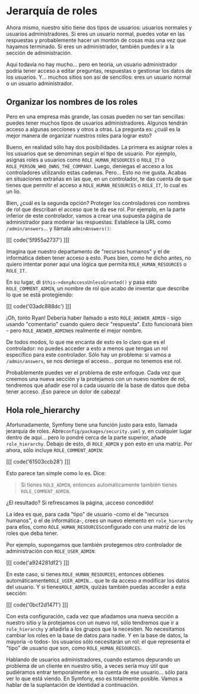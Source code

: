 # Jerarquía de roles

Ahora mismo, nuestro sitio tiene dos tipos de usuarios: usuarios normales y usuarios administradores. Si eres un usuario normal, puedes votar en las respuestas y probablemente hacer un montón de cosas más una vez que hayamos terminado. Si eres un administrador, también puedes ir a la sección de administración.

Aquí todavía no hay mucho... pero en teoría, un usuario administrador podría tener acceso a editar preguntas, respuestas o gestionar los datos de los usuarios. Y... muchos sitios son así de sencillos: eres un usuario normal o un usuario administrador.

## Organizar los nombres de los roles

Pero en una empresa más grande, las cosas pueden no ser tan sencillas: puedes tener muchos tipos de usuarios administradores. Algunos tendrán acceso a algunas secciones y otros a otras. La pregunta es: ¿cuál es la mejor manera de organizar nuestros roles para lograr esto?

Bueno, en realidad sólo hay dos posibilidades. La primera es asignar roles a los usuarios que se denominan según el tipo de usuario. Por ejemplo, asignas roles a usuarios como `ROLE_HUMAN_RESOURCES` o `ROLE_IT` o `ROLE_PERSON_WHO_OWNS_THE_COMPANY`. Luego, deniegas el acceso a los controladores utilizando estas cadenas. Pero... Esto no me gusta. Acabas en situaciones extrañas en las que, en un controlador, te das cuenta de que tienes que permitir el acceso a `ROLE_HUMAN_RESOURCES` o `ROLE_IT`, lo cual es un lío.

Bien, ¿cuál es la segunda opción? Proteger los controladores con nombres de rol que describan el acceso que te da ese rol. Por ejemplo, en la parte inferior de este controlador, vamos a crear una supuesta página de administrador para moderar las respuestas. Establece la URL como `/admin/answers`... y llámala `adminAnswers()`:

[[[ code('5f955a2737') ]]]

Imagina que nuestro departamento de "recursos humanos" y el de informática deben tener acceso a esto. Pues bien, como he dicho antes, no quiero intentar poner aquí una lógica que permita `ROLE_HUMAN_RESOURCES` o `ROLE_IT`.

En su lugar, di `$this->denyAccessUnlessGranted()` y pasa esto `ROLE_COMMENT_ADMIN`, un nombre de rol que acabo de inventar que describe lo que se está protegiendo:

[[[ code('03adc888dc') ]]]

¡Oh, tonto Ryan! Debería haber llamado a esto `ROLE_ANSWER_ADMIN` - sigo usando "comentario" cuando quiero decir "respuesta". Esto funcionará bien - pero `ROLE_ANSWER_ADMIN`es realmente el mejor nombre.

De todos modos, lo que me encanta de esto es lo claro que es el controlador: no puedes acceder a esto a menos que tengas un rol específico para este controlador. Sólo hay un problema: si vamos a `/admin/answers`, se nos deniega el acceso... porque no tenemos ese rol.

Probablemente puedes ver el problema de este enfoque. Cada vez que creemos una nueva sección y la protejamos con un nuevo nombre de rol, tendremos que añadir ese rol a cada usuario de la base de datos que deba tener acceso. ¡Eso parece un dolor de cabeza!

## Hola role_hierarchy

Afortunadamente, Symfony tiene una función justo para esto, llamada jerarquía de roles. Abre`config/packages/security.yaml` y, en cualquier lugar dentro de aquí... pero lo pondré cerca de la parte superior, añade `role_hierarchy`. Debajo de esto, di `ROLE_ADMIN` y pon esto en una matriz. Por ahora, sólo incluye `ROLE_COMMENT_ADMIN`:

[[[ code('61503ccb28') ]]]

Esto parece tan simple como lo es. Dice:

> Si tienes `ROLE_ADMIN`, entonces automáticamente también tienes `ROLE_COMMENT_ADMIN`.

¿El resultado? Si refrescamos la página, ¡acceso concedido!

La idea es que, para cada "tipo" de usuario -como el de "recursos humanos", o el de informática-, crees un nuevo elemento en `role_hierarchy` para ellos, como `ROLE_HUMAN_RESOURCES`configurado con una matriz de los roles que deba tener.

Por ejemplo, supongamos que también protegemos otro controlador de administración con `ROLE_USER_ADMIN`:

[[[ code('a924281df2') ]]]

En este caso, si tienes `ROLE_HUMAN_RESOURCES`, entonces obtienes automáticamente`ROLE_USER_ADMIN`... que te da acceso a modificar los datos del usuario. Y si tienes`ROLE_ADMIN`, quizás también puedas acceder a esta sección:

[[[ code('0bcf2d1471') ]]]

Con esta configuración, cada vez que añadamos una nueva sección a nuestro sitio y la protejamos con un nuevo rol, sólo tendremos que ir a `role_hierarchy` y añadirla a los grupos que la necesiten. No necesitamos cambiar los roles en la base de datos para nadie. Y en la base de datos, la mayoría -o todos- los usuarios sólo necesitarán un rol: el que representa el "tipo" de usuario que son, como `ROLE_HUMAN_RESOURCES`.

Hablando de usuarios administradores, cuando estamos depurando un problema de un cliente en nuestro sitio, a veces sería muy útil que pudiéramos entrar temporalmente en la cuenta de ese usuario... sólo para ver lo que está viendo. En Symfony, eso es totalmente posible. Vamos a hablar de la suplantación de identidad a continuación.
